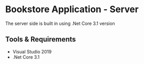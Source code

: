# Bookstore Application - Server

The server side is built in using .Net Core 3.1 version

## Tools & Requirements

 - Visual Studio 2019
 - .Net Core 3.1





